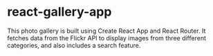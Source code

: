 # react-gallery-app
 This photo gallery is built using Create React App and React Router. It fetches data from the Flickr API to display images from three different categories, and also includes a search feature.
